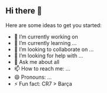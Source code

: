 ## Hi there 👋

Here are some ideas to get you started:

- 🔭 I’m currently working on 
- 🌱 I’m currently learning ...
- 👯 I’m looking to collaborate on ...
- 🤔 I’m looking for help with ...
- 💬 Ask me about all
- 📫 How to reach me: ...
- 😄 Pronouns: ...
- ⚡ Fun fact: CR7 > Barça

